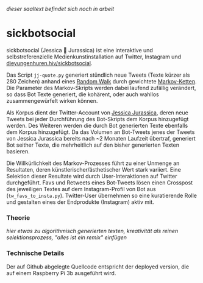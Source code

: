*dieser saaltext befindet sich noch in arbeit*

# sickbotsocial

sickbotsocial (Jessica 🤖 Jurassica) ist eine interaktive und selbstreferenzielle Medienkunstinstallation auf Twitter, Instagram und [dieyungenhuren.hiv/sickbotsocial](http://www.dieyungenhuren.hiv/sickbotsocial/index2.php). 

Das Script `jj-quote.py` generiert stündlich neue Tweets (Texte kürzer als 280 Zeichen) anhand eines [Random Walk](https://de.wikipedia.org/wiki/Random_Walk) durch gewichtete [Markov-Ketten](https://de.wikipedia.org/wiki/Markow-Kette). Die Parameter des Markov-Skripts werden dabei laufend zufällig verändert, so dass Bot Texte generiert, die kohärent, oder auch wahllos zusammengewürfelt wirken können. 

Als Korpus dient der Twitter-Account von [Jessica Jurassica](http://www.twitter.com/jessicajurassica), deren neue Tweets bei jeder Durchführung des Bot-Skripts dem Korpus hinzugefügt werden. Des Weiteren werden die durch Bot generierten Texte ebenfalls dem Korpus hinzugefügt. Da das Volumen an Bot-Tweets jenes der Tweets von Jessica Jurassica bereits nach ~2 Monaten Laufzeit übertraf, generiert Bot seither Texte, die mehrheitlich auf den bisher generierten Texten basieren.

Die Willkürlichkeit des Markov-Prozesses führt zu einer Unmenge an Resultaten, deren künstlerischer/ästhetischer Wert stark variiert. Eine Selektion dieser Resultate wird durch User-Interaktionen auf Twitter durchgeführt. Favs und Retweets eines Bot-Tweets lösen einen Crosspost des jeweiligen Textes auf dem Instagram-Profil von Bot aus (`tw_favs_to_insta.py`). Twitter-User übernehmen so eine kuratierende Rolle und gestalten eines der Endprodukte (Instagram) aktiv mit. 

### Theorie

*hier etwas zu algorithmisch generierten texten, kreativität als reinen selektionsprozess, "alles ist ein remix" einfügen*

### Technische Details

Der auf Github abgelegte Quellcode entspricht der deployed version, die auf einem Raspberry Pi 3b ausgeführt wird. 
